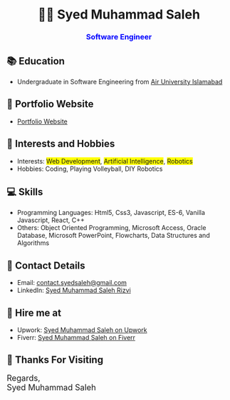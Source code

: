 <!-- Name and Profession -->
<h1 align="center">👨‍💻 Syed Muhammad Saleh</h1>
<h3 align="center" style="color:blue;">Software Engineer</h3>

<!-- Education -->
## 📚 Education
- Undergraduate in Software Engineering from <span style="color:green;">[Air University Islamabad](https://au.edu.pk)</span>

<!-- Portfolio Website -->
## 💼 Portfolio Website
- [Portfolio Website](https://rizvisoft.netlify.app)

<!-- Interests and Hobbies -->
## 🎯 Interests and Hobbies
- Interests: <span style="background-color:yellow;">Web Development</span>, <span style="background-color:yellow;">Artificial Intelligence</span>, <span style="background-color:yellow;">Robotics</span>
- Hobbies: Coding, Playing Volleyball, DIY Robotics

<!-- Skills -->
## 💻 Skills
- Programming Languages: Html5, Css3, Javascript, ES-6, Vanilla Javascript, React, C++
- Others: Object Oriented Programming, Microsoft Access, Oracle Database, Microsoft PowerPoint, Flowcharts, Data Structures and Algorithms

<!-- Contact Details -->
## 📧 Contact Details
- Email: <span style="color:red;">[contact.syedsaleh@gmail.com](mailto:contact.syedsaleh@gmail.com)</span>
- LinkedIn: [Syed Muhammad Saleh Rizvi](https://www.linkedin.com/in/syed-muhammad-saleh-rizvi)

<!-- Hire me at -->
## 💼 Hire me at
- Upwork: [Syed Muhammad Saleh on Upwork](https://www.upwork.com/freelancers/~01227483e76bdf54df)
- Fiverr: [Syed Muhammad Saleh on Fiverr](https://www.fiverr.com/smsaleh199)

<!-- Thank you message -->
## 🙏 Thanks For Visiting
<span style="font-size:18px;">Regards,  
Syed Muhammad Saleh</span>

